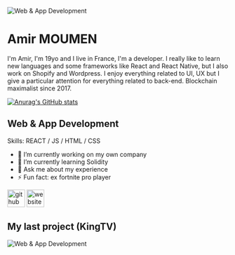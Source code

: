 ![Web & App Development](https://scontent-mrs2-2.xx.fbcdn.net/v/t39.30808-6/256356780_2190709327764907_3640573721515699277_n.jpg?_nc_cat=102&_nc_rgb565=1&ccb=1-5&_nc_sid=730e14&_nc_ohc=ptArDXwODiUAX80gUdc&_nc_ht=scontent-mrs2-2.xx&oh=cd1e6b0c95d16a9266f10562845addea&oe=6194DAD9)
# Amir MOUMEN


I'm Amir, I'm 19yo and I live in France, I'm a developer. I really like to learn new languages and some frameworks like React and React Native, but I also work on Shopify and Wordpress. I enjoy everything related to UI, UX but I give a particular attention for everything related to back-end.
Blockchain maximalist since 2017.


[![Anurag's GitHub stats](https://github-readme-stats.vercel.app/api?username=Zayox)](https://github.com/anuraghazra/github-readme-stats)


## Web & App Development


Skills: REACT / JS / HTML / CSS

- 🔭 I’m currently working on my own company 
- 🌱 I’m currently learning Solidity 
- 💬 Ask me about my experience 
- ⚡ Fun fact: ex fortnite pro player 


[<img src='https://cdn.jsdelivr.net/npm/simple-icons@3.0.1/icons/github.svg' alt='github' height='40'>](https://github.com/zayox)  [<img src='https://cdn.jsdelivr.net/npm/simple-icons@3.0.1/icons/icloud.svg' alt='website' height='40'>](zayox.github.io)  


## My last project (KingTV)

![Web & App Development](https://www.linkpicture.com/q/Amir-banner_1.jpg)










